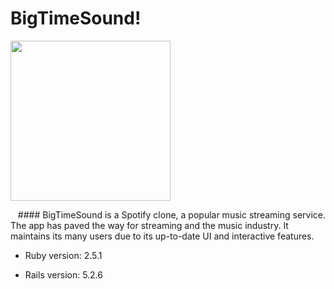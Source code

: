 # BigTimeSound!

<img src="https://user-images.githubusercontent.com/75961076/119849262-7b8e3f80-beda-11eb-9f78-f1b5312d08fd.png" width="256" height="256">

&nbsp;&nbsp;&nbsp;#### BigTimeSound is a Spotify clone, a popular music streaming service. The app has paved the way for streaming and the music industry. It maintains its many users due to its up-to-date UI and interactive features.

* Ruby version: 2.5.1

* Rails version: 5.2.6

<!-- * System dependencies

* Configuration

* Database creation

* Database initialization

* How to run the test suite

* Services (job queues, cache servers, search engines, etc.)

* Deployment instructions

* ... -->
